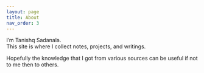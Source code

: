 ```yaml
---
layout: page
title: About
nav_order: 3
---
```


I’m Tanishq Sadanala.\
This site is where I collect notes, projects, and writings.

Hopefully the knowledge that I got from various sources can be useful if not to me then to others.
